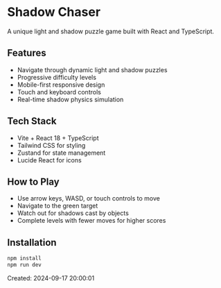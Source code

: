 # Shadow Chaser

A unique light and shadow puzzle game built with React and TypeScript.

## Features
- Navigate through dynamic light and shadow puzzles
- Progressive difficulty levels
- Mobile-first responsive design
- Touch and keyboard controls
- Real-time shadow physics simulation

## Tech Stack
- Vite + React 18 + TypeScript
- Tailwind CSS for styling
- Zustand for state management
- Lucide React for icons

## How to Play
- Use arrow keys, WASD, or touch controls to move
- Navigate to the green target
- Watch out for shadows cast by objects
- Complete levels with fewer moves for higher scores

## Installation
```bash
npm install
npm run dev
```

Created: 2024-09-17 20:00:01